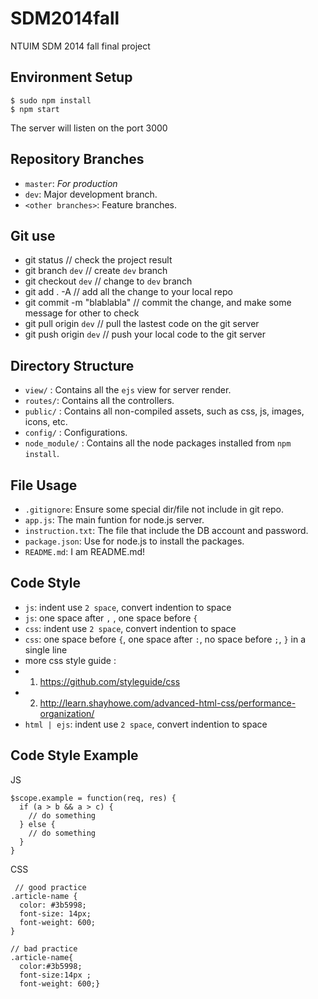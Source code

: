 SDM2014fall
=================

NTUIM SDM 2014 fall final project

Environment Setup
-----------------

```
$ sudo npm install
$ npm start
```

The server will listen on the port 3000

Repository Branches
-------------------
* `master`: *For production*
* `dev`: Major development branch.
* `<other branches>`: Feature branches.

Git use
-------------------
* git status // check the project result
* git branch `dev` // create `dev` branch
* git checkout `dev` // change to `dev` branch
* git add . -A // add all the change to your local repo
* git commit -m "blablabla" // commit the change, and make some message for other to check
* git pull origin `dev` // pull the lastest code on the git server
* git push origin `dev` // push your local code to the git server

Directory Structure
-------------------
* `view/` : Contains all the `ejs` view for server render.
* `routes/`: Contains all the controllers.
* `public/` : Contains all non-compiled assets, such as css, js, images, icons, etc.
* `config/` : Configurations.
* `node_module/` : Contains all the node packages installed from `npm install`.

File Usage
-------------------
* `.gitignore`: Ensure some special dir/file not include in git repo.
* `app.js`: The main funtion for node.js server.
* `instruction.txt`: The file that include the DB account and password.
* `package.json`: Use for node.js to install the packages.
* `README.md`: I am README.md!

Code Style
-------------------
* `js`: indent use `2 space`, convert indention to space
* `js`: one space after `,` , one space before `{`
* `css`: indent use `2 space`, convert indention to space
* `css`: one space before `{`, one space after `:`, no space before `;`, `}` in a single line
* more css style guide : 
* 1. https://github.com/styleguide/css
* 2. http://learn.shayhowe.com/advanced-html-css/performance-organization/
* `html | ejs`: indent use `2 space`, convert indention to space

Code Style Example
-------------------
JS
```
$scope.example = function(req, res) {
  if (a > b && a > c) {
    // do something
  } else {
    // do something
  }
}
```

CSS
```
 // good practice
.article-name {
  color: #3b5998;
  font-size: 14px;
  font-weight: 600;
}

// bad practice
.article-name{
  color:#3b5998;
  font-size:14px ;
  font-weight: 600;}
```
